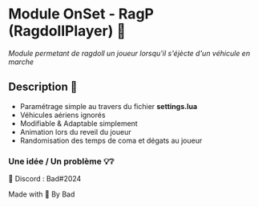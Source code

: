 # Module OnSet - RagP (RagdollPlayer) 📎

*Module permetant de ragdoll un joueur lorsqu'il s'éjècte d'un véhicule en marche*

## Description 📝

* Paramétrage simple au travers du fichier **settings.lua**
* Véhicules aériens ignorés  
* Modifiable & Adaptable simplement
* Animation lors du reveil du joueur
* Randomisation des temps de coma et dégats au joueur 

### Une idée / Un problème 💡❔

📮 Discord : Bad#2024


Made with 🖤 By Bad

